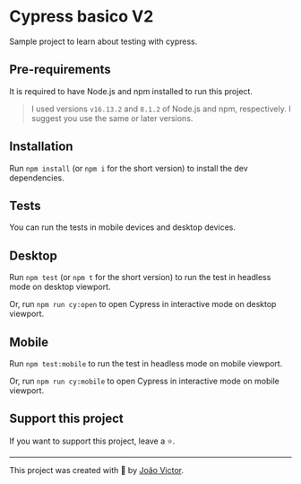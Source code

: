 # Cypress basico V2

Sample project to learn about testing with cypress.

## Pre-requirements

It is required to have Node.js and npm installed to run this project.

> I used versions `v16.13.2` and `8.1.2` of Node.js and npm, respectively. I suggest you use the same or later versions.

## Installation

Run `npm install` (or `npm i` for the short version) to install the dev dependencies.

## Tests

You can run the tests in mobile devices and desktop devices.

## Desktop

Run `npm test` (or `npm t` for the short version) to run the test in headless mode on desktop viewport.

Or, run `npm run cy:open` to open Cypress in interactive mode on desktop viewport.

## Mobile

Run `npm test:mobile` to run the test in headless mode on mobile viewport.

Or, run `npm run cy:mobile` to open Cypress in interactive mode on mobile viewport.

## Support this project

If you want to support this project, leave a ⭐.

---

This project was created with 💚 by [João Victor](https://joaovictord.dev).
